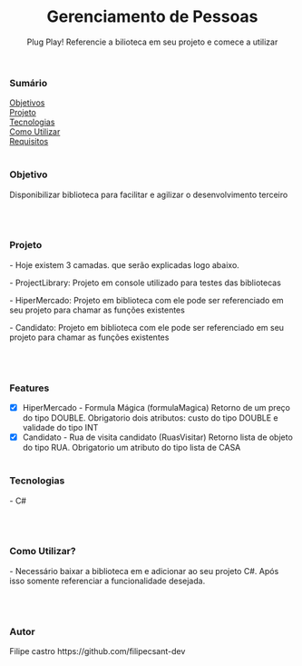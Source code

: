 <h1 align="center">Gerenciamento de Pessoas</h1>

<p align="center">Plug Play! Referencie a bilioteca em seu projeto e comece a utilizar</p>
<br />
<h3>Sumário</h3>
<a href="#objetivo">Objetivos</a><br />
<a href="#projeto">Projeto</a><br />
<a href="#tecnologia">Tecnologias</a><br />
<a href="#como-usar">Como Utilizar</a><br />
<a href="#requisitos">Requisitos</a><br />
<br />

### Objetivo
<p id="objetivo">Disponibilizar biblioteca para facilitar e agilizar o desenvolvimento terceiro</p>
<br /><br />

### Projeto
<p id="projeto">
  <p>- Hoje existem 3 camadas. que serão explicadas logo abaixo.</p>
  <p>- ProjectLibrary: Projeto em console utilizado para testes das bibliotecas</p>
  <p>- HiperMercado: Projeto em biblioteca com ele pode ser referenciado em seu projeto para chamar as funções existentes</p>
  <p>- Candidato: Projeto em biblioteca com ele pode ser referenciado em seu projeto para chamar as funções existentes</p>
</p>
<br /><br />

### Features
- [x] HiperMercado - Formula Mágica (formulaMagica)
      Retorno de um preço do tipo DOUBLE. Obrigatorio dois atributos: custo do tipo DOUBLE e validade do tipo INT
- [x] Candidato - Rua de visita candidato (RuasVisitar)
      Retorno lista de objeto do tipo RUA. Obrigatorio um atributo do tipo lista de CASA
<br /><br />

### Tecnologias
<p id="tecnologias">
  <p>- C#</p>
</p>
<br /><br />

### Como Utilizar?
<p id="como-usar">
  <p>- Necessário baixar a biblioteca em e adicionar ao seu projeto C#. Após isso somente referenciar a funcionalidade desejada.</p>
</p>
<br /><br />

### Autor
<div id="autor">
  Filipe castro
  https://github.com/filipecsant-dev
</div>

